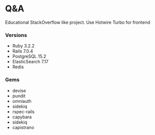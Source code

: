 # Q&A

Educational StackOverflow like project.
Use Hotwire Turbo for frontend

### Versions
* Ruby 3.2.2
* Rails 7.0.4
* PostgreSQL 15.2
* ElasticSearch 7.17
* Redis 

### Gems
* devise
* pundit
* omniauth
* sidekiq
* rspec-rails
* capybara
* sidekiq
* capistrano
